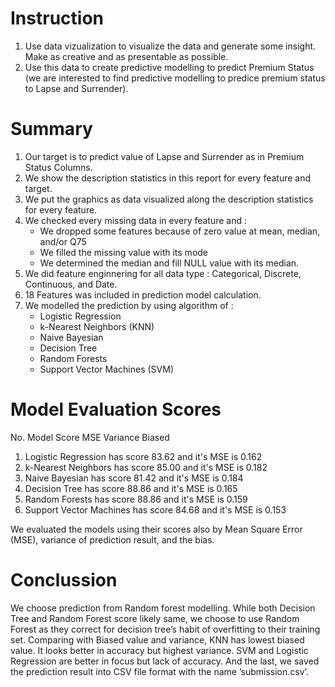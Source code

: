 # Instruction
1. Use data vizualization to visualize the data and generate some insight. Make as creative and as presentable as possible.
2. Use this data to create predictive modelling to predict Premium Status (we are interested to find predictive modelling to predice premium status to Lapse and Surrender).

# Summary
1. Our target is to predict value of Lapse and Surrender as in Premium Status Columns.
2. We show the description statistics in this report for every feature and target.
3. We put the graphics as data visualized along the description statistics for every feature.
4. We checked every missing data in every feature and :
	- We dropped some features because of zero value at mean, median, and/or Q75
	- We filled the missing value with its mode
	- We determined the median and fill NULL value with its median.
5. We did feature enginnering for all data type : Categorical, Discrete, Continuous, and Date.
6. 18 Features was included in prediction model calculation.
7. We modelled the prediction by using algorithm of :
	- Logistic Regression
	- k-Nearest Neighbors (KNN)
	- Naive Bayesian
	- Decision Tree
	- Random Forests
	- Support Vector Machines (SVM)

# Model Evaluation Scores
No. Model Score MSE Variance Biased
1. Logistic Regression has score 83.62 and it's MSE is 0.162
2. k-Nearest Neighbors has score 85.00 and it's MSE is 0.182
3. Naive Bayesian has score 81.42 and it's MSE is 0.184
4. Decision Tree has score 88.86 and it's MSE is 0.165
5. Random Forests has score 88.86 and it's MSE is 0.159
6. Support Vector Machines has score 84.68 and it's MSE is 0.153

We evaluated the models using their scores also by Mean Square Error (MSE), variance of prediction result, and the bias.

# Conclussion
We choose prediction from Random forest modelling. While both Decision Tree and Random Forest score likely same, we choose to use Random Forest as they correct for decision tree’s habit of overfitting to their training set. Comparing with Biased value and variance, KNN has lowest biased value. It looks better in accuracy but highest variance. SVM and Logistic Regression are better in focus but lack of accuracy. And the last, we saved the prediction result into CSV file format with the name ’submission.csv’.
